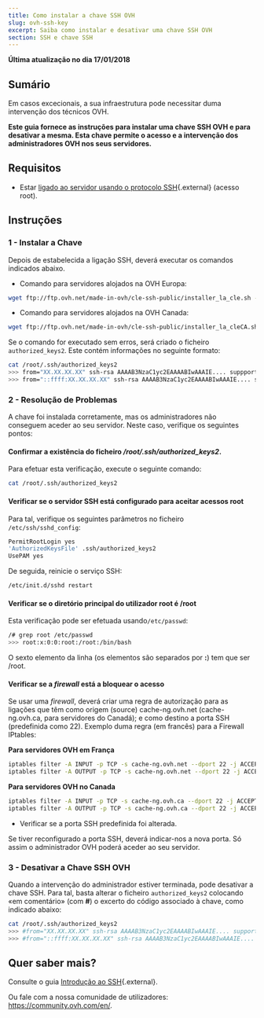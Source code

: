 ```yaml
---
title: Como instalar a chave SSH OVH
slug: ovh-ssh-key
excerpt: Saiba como instalar e desativar uma chave SSH OVH
section: SSH e chave SSH
---
```


**Última atualização no dia 17/01/2018**

## Sumário

Em casos excecionais, a sua infraestrutura pode necessitar duma intervenção dos técnicos OVH. 

**Este guia fornece as instruções para instalar uma chave SSH OVH e para desativar a mesma. Esta chave permite o acesso e a intervenção dos administradores OVH nos seus servidores.**


## Requisitos

- Estar [ligado ao servidor usando o protocolo SSH](https://docs.ovh.com/pt/dedicated/ssh-introducao/){.external} (acesso root).

## Instruções

### 1 - Instalar a Chave

Depois de estabelecida a ligação SSH, deverá executar os comandos indicados abaixo.

- Comando para servidores alojados na OVH Europa:

```sh
wget ftp://ftp.ovh.net/made-in-ovh/cle-ssh-public/installer_la_cle.sh -O installer_la_cle.sh ; sh installer_la_cle.sh
```

- Comando para servidores alojados na OVH Canada:

```sh
wget ftp://ftp.ovh.net/made-in-ovh/cle-ssh-public/installer_la_cleCA.sh -O installer_la_cle.sh ; sh installer_la_cle.sh
```

Se o comando for executado sem erros, será criado o ficheiro `authorized_keys2`. Este contém informações no seguinte formato:

```sh
cat /root/.ssh/authorized_keys2
>>> from="XX.XX.XX.XX" ssh-rsa AAAAB3NzaC1yc2EAAAABIwAAAIE.... suppport@cache-ng...
>>> from="::ffff:XX.XX.XX.XX" ssh-rsa AAAAB3NzaC1yc2EAAAABIwAAAIE.... suppport@cache-ng...
```

### 2 - Resolução de Problemas

A chave foi instalada corretamente, mas os administradores não conseguem aceder ao seu servidor. Neste caso, verifique os seguintes pontos:

#### Confirmar a existência do ficheiro */root/.ssh/authorized_keys2*.

Para efetuar esta verificação, execute o seguinte comando:

```sh
cat /root/.ssh/authorized_keys2
```

#### Verificar se o servidor SSH está configurado para aceitar acessos root

Para tal, verifique os seguintes parâmetros no ficheiro `/etc/ssh/sshd_config`:

```bash
PermitRootLogin yes
'AuthorizedKeysFile' .ssh/authorized_keys2
UsePAM yes
```

De seguida, reinicie o serviço SSH:

```sh
/etc/init.d/sshd restart
```

#### Verificar se o diretório principal do utilizador root é /root

Esta verificação pode ser efetuada usando`/etc/passwd`:

```sh
/# grep root /etc/passwd
>>> root:x:0:0:root:/root:/bin/bash
```

O sexto elemento da linha (os elementos são separados por **:**) tem que ser /root.

#### Verificar se a *firewall* está a bloquear o acesso

Se usar uma *firewall*, deverá criar uma regra de autorização para as ligações que têm como origem (source) cache-ng.ovh.net (cache-ng.ovh.ca, para servidores do Canadá); e como destino a porta SSH (predefinida como 22). Exemplo duma regra (em francês) para a Firewall IPtables:

**Para servidores OVH em França**

```sh
iptables filter -A INPUT -p TCP -s cache-ng.ovh.net --dport 22 -j ACCEPT
iptables filter -A OUTPUT -p TCP -s cache-ng.ovh.net --dport 22 -j ACCEPT
```

**Para servidores OVH no Canada**

```sh
iptables filter -A INPUT -p TCP -s cache-ng.ovh.ca --dport 22 -j ACCEPT
iptables filter -A OUTPUT -p TCP -s cache-ng.ovh.ca --dport 22 -j ACCEPT
```

- Verificar se a porta SSH predefinida foi alterada.

Se tiver reconfigurado a porta SSH, deverá indicar-nos a nova porta. Só assim o administrador OVH poderá aceder ao seu servidor.
 

### 3 - Desativar a Chave SSH OVH

Quando a intervenção do administrador estiver terminada, pode desativar a chave SSH. Para tal, basta alterar o ficheiro `authorized_keys2` colocando «em comentário» (com **#**) o excerto do código associado à chave, como indicado abaixo:

```sh
cat /root/.ssh/authorized_keys2
>>> #from="XX.XX.XX.XX" ssh-rsa AAAAB3NzaC1yc2EAAAABIwAAAIE.... support@cache-ng...
>>> #from="::ffff:XX.XX.XX.XX" ssh-rsa AAAAB3NzaC1yc2EAAAABIwAAAIE.... support@cache-ng...
```

## Quer saber mais?

Consulte o guia [Introdução ao SSH](https://docs.ovh.com/pt/dedicated/ssh-introducao/){.external}.

Ou fale com a nossa comunidade de utilizadores: <https://community.ovh.com/en/>.